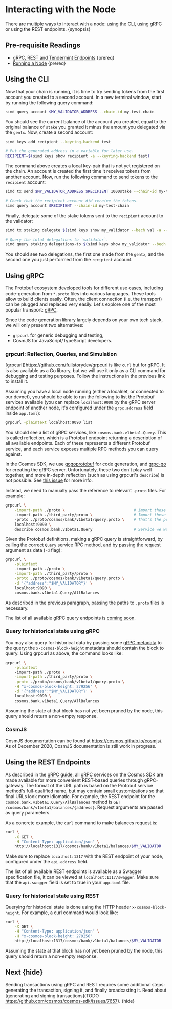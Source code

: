 <!--
order: 3
-->

# Interacting with the Node

There are multiple ways to interact with a node: using the CLI, using gRPC or using the REST endpoints. {synopsis}

## Pre-requisite Readings

- [gRPC, REST and Tendermint Endpoints](../core/grpc_rest.md) {prereq}
- [Running a Node](./run-node.md) {prereq}

## Using the CLI

Now that your chain is running, it is time to try sending tokens from the first account you created to a second account. In a new terminal window, start by running the following query command:

```bash
simd query account $MY_VALIDATOR_ADDRESS --chain-id my-test-chain
```

You should see the current balance of the account you created, equal to the original balance of `stake` you granted it minus the amount you delegated via the `gentx`. Now, create a second account:

```bash
simd keys add recipient --keyring-backend test

# Put the generated address in a variable for later use.
RECIPIENT=$(simd keys show recipient -a --keyring-backend test)
```

The command above creates a local key-pair that is not yet registered on the chain. An account is created the first time it receives tokens from another account. Now, run the following command to send tokens to the `recipient` account:

```bash
simd tx send $MY_VALIDATOR_ADDRESS $RECIPIENT 1000stake --chain-id my-test-chain

# Check that the recipient account did receive the tokens.
simd query account $RECIPIENT --chain-id my-test-chain
```

Finally, delegate some of the stake tokens sent to the `recipient` account to the validator:

```bash
simd tx staking delegate $(simd keys show my_validator --bech val -a --keyring-backend test) 500stake --from recipient --chain-id my-test-chain

# Query the total delegations to `validator`.
simd query staking delegations-to $(simd keys show my_validator --bech val -a --keyring-backend test) --chain-id my-test-chain
```

You should see two delegations, the first one made from the `gentx`, and the second one you just performed from the `recipient` account.

## Using gRPC

The Protobuf ecosystem developed tools for different use cases, including code-generation from `*.proto` files into various languages. These tools allow to build clients easily. Often, the client connection (i.e. the transport) can be plugged and replaced very easily. Let's explore one of the most popular transport: [gRPC](../core/grpc_rest.md).

Since the code generation library largely depends on your own tech stack, we will only present two alternatives:

- `grpcurl` for generic debugging and testing,
- CosmJS for JavaScript/TypeScript developers.

### grpcurl: Reflection, Queries, and Simulation

[grpcurl])https://github.com/fullstorydev/grpcurl is like `curl` but for gRPC. It is also available as a Go library, but we will use it only as a CLI command for debugging and testing purposes. Follow the instructions in the previous link to install it.

Assuming you have a local node running (either a localnet, or connected to our devnet), you should be able to run the following to list the Protobuf services available (you can replace `localhost:9000` by the gRPC server endpoint of another node, it's configured under the `grpc.address` field inside `app.toml`):

```bash
grpcurl -plaintext localhost:9090 list
```

You should see a list of gRPC services, like `cosmos.bank.v1beta1.Query`. This is called reflection, which is a Protobuf endpoint returning a description of all available endpoints. Each of these represents a different Protobuf service, and each service exposes multiple RPC methods you can query against.

In the Cosmos SDK, we use [gogoprotobuf](https://github.com/gogo/protobuf) for code generation, and [grpc-go](https://github.com/grpc/grpc-go) for creating the gRPC server. Unfortunately, these two don't play well together, and more in-depth reflection (such as using grpcurl's `describe`) is not possible. See [this issue](https://github.com/grpc/grpc-go/issues/1873) for more info.

Instead, we need to manually pass the reference to relevant `.proto` files. For example:

```bash
grpcurl \
    -import-path ./proto \                              # Import these proto files too
    -import-path ./third_party/proto \                  # Import these proto files too
    -proto ./proto/cosmos/bank/v1beta1/query.proto \    # That's the proto file with the description of your service
    localhost:9090 \
    describe cosmos.bank.v1beta1.Query                  # Service we want to inspect
```

Given the Protobuf definitions, making a gRPC query is straightforward, by calling the correct `Query` service RPC method, and by passing the request argument as data (`-d` flag):

```bash
grpcurl \
    -plaintext
    -import-path ./proto \
    -import-path ./third_party/proto \
    -proto ./proto/cosmos/bank/v1beta1/query.proto \
    -d '{"address":"$MY_VALIDATOR"}' \
    localhost:9090 \
    cosmos.bank.v1beta1.Query/AllBalances
```

As described in the previous paragraph, passing the paths to `.proto` files is necessary.

The list of all available gRPC query endpoints is [coming soon](https://github.com/cosmos/cosmos-sdk/issues/7786).

### Query for historical state using gRPC

You may also query for historical data by passing some [gRPC metadata](https://github.com/grpc/grpc-go/blob/master/Documentation/grpc-metadata.md) to the query: the `x-cosmos-block-height` metadata should contain the block to query. Using grpcurl as above, the command looks like:

```bash
grpcurl \
    -plaintext
    -import-path ./proto \
    -import-path ./third_party/proto \
    -proto ./proto/cosmos/bank/v1beta1/query.proto \
    -H "x-cosmos-block-height: 279256" \
    -d '{"address":"$MY_VALIDATOR"}' \
    localhost:9090 \
    cosmos.bank.v1beta1.Query/AllBalances
```

Assuming the state at that block has not yet been pruned by the node, this query should return a non-empty response.

### CosmJS

CosmJS documentation can be found at https://cosmos.github.io/cosmjs/. As of December 2020, CosmJS documentation is still work in progress.

## Using the REST Endpoints

As described in the [gRPC guide](../core/grpc_rest.md), all gRPC services on the Cosmos SDK are made available for more convenient REST-based queries through gRPC-gateway. The format of the URL path is based on the Protobuf service method's full-qualified name, but may contain small customizations so that final URLs look more idiomatic. For example, the REST endpoint for the `cosmos.bank.v1beta1.Query/AllBalances` method is `GET /cosmos/bank/v1beta1/balances/{address}`. Request arguments are passed as query parameters.

As a concrete example, the `curl` command to make balances request is:

```bash
curl \
    -X GET \
    -H "Content-Type: application/json" \
    http://localhost:1317/cosmos/bank/v1beta1/balances/$MY_VALIDATOR
```

Make sure to replace `localhost:1317` with the REST endpoint of your node, configured under the `api.address` field.

The list of all available REST endpoints is available as a Swagger specification file, it can be viewed at `localhost:1317/swagger`. Make sure that the `api.swagger` field is set to true in your `app.toml` file.

### Query for historical state using REST

Querying for historical state is done using the HTTP header `x-cosmos-block-height`. For example, a curl command would look like:

```bash
curl \
    -X GET \
    -H "Content-Type: application/json" \
    -H "x-cosmos-block-height: 279256"
    http://localhost:1317/cosmos/bank/v1beta1/balances/$MY_VALIDATOR
```

Assuming the state at that block has not yet been pruned by the node, this query should return a non-empty response.

## Next {hide}

Sending transactions using gRPC and REST requires some additional steps: generating the transaction, signing it, and finally broadcasting it. Read about [generating and signing transactions](TODO https://github.com/cosmos/cosmos-sdk/issues/7657). {hide}
